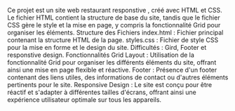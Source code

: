 Ce projet est un site web restaurant responstive , créé avec HTML et CSS. Le fichier HTML contient la structure de base du site, tandis que le fichier CSS gère le style et la mise en page, y compris la fonctionnalité Grid pour organiser les éléments.
Structure des Fichiers
index.html : Fichier principal contenant la structure HTML de la page.
styles.css : Fichier de style CSS pour la mise en forme et le design du site.
Difficultés :
Gird, Footer et responstive design.
Fonctionnalités
Grid Layout : Utilisation de la fonctionnalité Grid pour organiser les différents éléments du site, offrant ainsi une mise en page flexible et réactive.
Footer : Présence d'un footer contenant des liens utiles, des informations de contact ou d'autres éléments pertinents pour le site.
Responsive Design : Le site est conçu pour être réactif et s'adapter à différentes tailles d'écrans, offrant ainsi une expérience utilisateur optimale sur tous les appareils.
